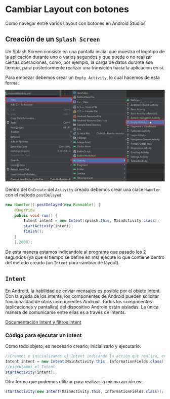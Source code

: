 # Cambiar  Layout con botones
Como navegar entre varios Layout con botones en Android Studios

## Creación de un `Splash Screen`
Un Splash Screen consiste en una pantalla inicial que muestra el logotipo de la aplicación durante uno o varios segundos y que puede o no realizar ciertas operaciones, como, por ejemplo, la carga de datos durante ese tiempo, para posteriormente realizar una transición hacia la aplicación en sí.

Para empezar debemos crear un `Empty Activity`, lo cual hacemos de esta forma:

![Crear un Empty ACtivity](emptyactivity.png)

Dentro del `OnCreate` del `Activity` creado debemos crear una clase `Handler` con el método `postDelayed`.

```java
new Handler().postDelayed(new Runnable() {
    @Override
    public void run() {
        Intent intent = new Intent(splash.this, MainActivity.class);
        startActivity(intent);
        finish();
    }
    },2000);
```

De esta manera estamos indicandole al programa que pasado los 2 segundos (ya que el tiempo se define en ms) ejecute lo que contiene dentro del método creado (un `Intent` para cambiar de layout).

## `Intent`
En Android, la habilidad de enviar mensajes es posible por el objeto Intent. Con la ayuda de los intents, los componentes de Android pueden solicitar funcionalidad de otros componentes Android. Todos los componentes (aplicaciones y pantallas) del dispositivo Android están aisladas. La única manera de comunicarse entre ellas es a través de intents.

[Documentación Intent y filtros Intent](https://developer.android.com/guide/components/intents-filters?hl=es-419 "Documentación Intent")

### Código para ejecutar un Intent 
Como todo objeto, es necesario crearlo, inicializarlo y ejecutarlo.
```java
//Creamos e inicializamos el Intent indicando la acción que realiza, en este caso es redirigir al usuario a otro Activity, indicando que lo va a hacer desde MainActivity a InformationFields
Intent intent = new Intent(MainActivity.this, InformationFields.class);
//ejecutamos el Intent
startActivity(intent);
```
Otra forma que podemos utilizar para realizar la misma acción es:
```java
startActivity(new Intent(MainActivity.this, InformationFields.class));
```
